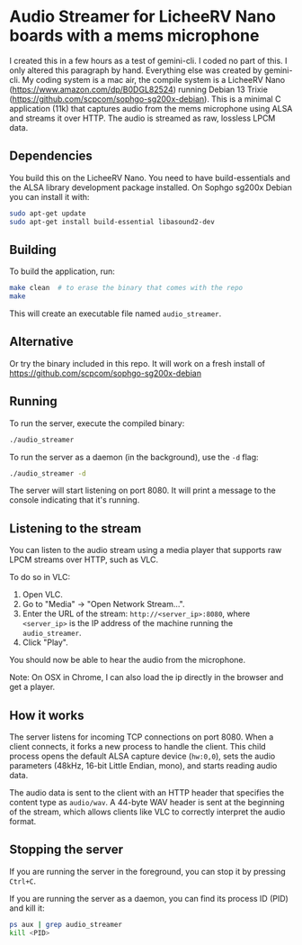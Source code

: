 # Audio Streamer for LicheeRV Nano boards with a mems microphone



I created this in a few hours as a test of gemini-cli. I coded no part of this. I only altered this paragraph by hand. Everything else was created by gemini-cli. My coding system is a mac air, the compile system is a LicheeRV Nano (https://www.amazon.com/dp/B0DGL82524) running Debian 13 Trixie (https://github.com/scpcom/sophgo-sg200x-debian). This is a minimal C application (11k) that captures audio from the mems microphone using ALSA and streams it over HTTP. The audio is streamed as raw, lossless LPCM data.

## Dependencies

You build this on the LicheeRV Nano. You need to have build-essentials and the ALSA library development package installed. On Sophgo sg200x Debian you can install it with:

```bash
sudo apt-get update
sudo apt-get install build-essential libasound2-dev
```

## Building

To build the application, run:

```bash
make clean  # to erase the binary that comes with the repo
make
```

This will create an executable file named `audio_streamer`.

## Alternative

Or try the binary included in this repo. It will work on a fresh install of https://github.com/scpcom/sophgo-sg200x-debian

## Running

To run the server, execute the compiled binary:

```bash
./audio_streamer
```

To run the server as a daemon (in the background), use the `-d` flag:

```bash
./audio_streamer -d
```

The server will start listening on port 8080. It will print a message to the console indicating that it's running.

## Listening to the stream

You can listen to the audio stream using a media player that supports raw LPCM streams over HTTP, such as VLC.

To do so in VLC:
1. Open VLC.
2. Go to "Media" -> "Open Network Stream...".
3. Enter the URL of the stream: `http://<server_ip>:8080`, where `<server_ip>` is the IP address of the machine running the `audio_streamer`.
4. Click "Play".

You should now be able to hear the audio from the microphone.

Note: On OSX in Chrome, I can also load the ip directly in the browser and get a player.

## How it works

The server listens for incoming TCP connections on port 8080. When a client connects, it forks a new process to handle the client. This child process opens the default ALSA capture device (`hw:0,0`), sets the audio parameters (48kHz, 16-bit Little Endian, mono), and starts reading audio data.

The audio data is sent to the client with an HTTP header that specifies the content type as `audio/wav`. A 44-byte WAV header is sent at the beginning of the stream, which allows clients like VLC to correctly interpret the audio format.

## Stopping the server

If you are running the server in the foreground, you can stop it by pressing `Ctrl+C`.

If you are running the server as a daemon, you can find its process ID (PID) and kill it:

```bash
ps aux | grep audio_streamer
kill <PID>
```

